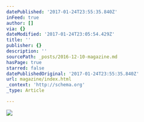 ```yaml
---
datePublished: '2017-01-24T23:55:35.840Z'
inFeed: true
author: []
via: {}
dateModified: '2017-01-24T23:05:54.429Z'
title: ''
publisher: {}
description: ''
sourcePath: _posts/2016-12-10-magazine.md
hasPage: true
starred: false
datePublishedOriginal: '2017-01-24T23:55:35.840Z'
url: magazine/index.html
_context: 'http://schema.org'
_type: Article

---
```

![](https://the-grid-user-content.s3-us-west-2.amazonaws.com/426a0687-1aa1-4c2b-b396-ea647310648e.jpg)